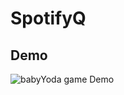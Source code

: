 # SpotifyQ
## Demo
![babyYoda game Demo](https://media.giphy.com/media/S0tNe5ZV3rSFySjHEz/giphy.gif)
